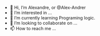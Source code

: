 - 👋 Hi, I’m Alexandre, or @Alex-Andrer
- 👀 I’m interested in ...
- 🌱 I’m currently learning Programing logic.
- 💞️ I’m looking to collaborate on ...
- 📫 How to reach me ...

<!---
Alex-Andrer/Alex-Andrer is a ✨ special ✨ repository because its `README.md` (this file) appears on your GitHub profile.
You can click the Preview link to take a look at your changes.
--->
